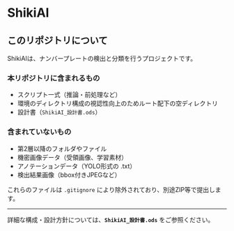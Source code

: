 # ShikiAI

## このリポジトリについて

ShikiAIは、ナンバープレートの検出と分類を行うプロジェクトです。

### 本リポジトリに含まれるもの
- スクリプト一式（推論・前処理など）
- 環境のディレクトリ構成の視認性向上のためルート配下の空ディレクトリ
- 設計書（`ShikiAI_設計書.ods`）

### 含まれていないもの
- 第2層以降のフォルダやファイル
- 機密画像データ（受領画像、学習素材）
- アノテーションデータ（YOLO形式の .txt）
- 検出結果画像（bbox付きJPEGなど）

これらのファイルは `.gitignore` により除外されており、別途ZIP等で提出します。

---

詳細な構成・設計方針については、**`ShikiAI_設計書.ods`** をご参照ください。
